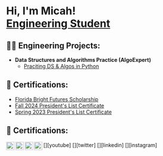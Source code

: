 <h1>Hi, I'm Micah! <br/> <a href="https://www.linkedin.com/in/micah-hodge-920b372aa/">Engineering Student</a>

<h2>👨‍💻 Engineering Projects:</h2>

- <b>Data Structures and Algorithms Practice (AlgoExpert)</b>
  - [Praciting DS & Algos in Python](https://github.com/joshmadakor1/Algorithms-Practice)

<h2>🤳 Certifications:</h2>

- [Florida Bright Futures Scholarship](https://www.floridastudentfinancialaidsg.org/SAPFARH/GetCorrespondenceLetter?refno=18776013&lettercode=BFIE002)
- [Fall 2024 President's List Certificate](https://mail-attachment.googleusercontent.com/attachment/u/1/?ui=2&ik=54ccbd82e5&attid=0.1&permmsgid=msg-f:1818096699674352497&th=193b2d50cf665b71&view=att&zw&disp=inline&saddbat=ANGjdJ8QUZgj2LuFf-4EkJs3JHumgTAljwKJ5X3xhhblZxTVpids6xnMP86wprA9-45DDeh0ATAsC_8kt40dKnwif8AzYfPaxgXQ6hM3zGz9Zm5YpbKydrA2FyHId7UWi_LDrdK4BKEb_ZakxZQ8l0n6urSSk9ZtU9c8OUqgPizZU-ZLdw-ndTVxPc6hP_nAQCx6b5DKyQ0SsLtLy5K2dmJkGa5cVI_5WcGU_adCMicSjeErzBXSgbKoZWXqgsa_dqXhN3K2se0y4aSAcC03RVlBMBSa_n6N0_cL2wz9j2dgyuJNMFgIGnJsDjPFHJX6_5_2fv9sg3l1ZTf87yv4p5yRvlkSqy3MQ0YyfvBFYJ061pnB9x8I2bMUOG94ia8fDZNko0ZKzpDXiWCnnMzrJuQq1RZL3-ECYrnUIbkA_HrpD4BAwGqDFdHLW1d-tWtn5w16Mnxkttq1aMX--PasCOhztg2u4fgw-fiNoNGSE3v1qKbrCA96CXUhy7kzNBZDX4Wzw7gWd6pD9UmG3YHlSBiyWOs7CIk9951L3eZHn4zaQkmW1MCBeL2nc8WRjaMdUpiMn_cXIF99EQa-C16Tb17ZpKO_8Zd3GB4CaHizY1hGpRBrUqL7px7YphYvk_ulHozmMeUWfDORIWLirZ9an7r985s0AF8HyWOsAEOnTw7CsGTEUN1mtQ5L9dCCxsE3M-N1BhIdMrpvQBhhHUet-5T87fPMcAtp6lKvGBJHBifU2_ZoQkz4zlOQBxHBVmPksRPfnk-3lcVnK-cdYHgVJUTgHhw5ygGcX3JZ2O7uuyEKyWzwGKJINtMl3sHQoCNTsmO7EOsIirko1mbowMyqj-n4I4_qU4t-zYZqqgR6MO_GrB1angaxFYbLXR7-cOyRdMeoRbEox-tw40wKxjHtcLsnHYl9TN52YjgNV7pWKVyZO0AIDbT69f_2rfyeXj4cXcuBsW3mwVJuS9rAF6t7Rbs-MxKEkOEE4rUliagKbtuQ7A0w3pjtEHTT8vt02ZCMyNLwWlWqA9Z18x_VTcUrH4BTtx8WCGcZ1LSyG6GusQ)
- [Spring 2023 President's List Certificate](https://mail-attachment.googleusercontent.com/attachment/u/1/?ui=2&ik=54ccbd82e5&attid=0.1&permmsgid=msg-f:1798501108080596619&th=18f58f3a9b4a568b&view=att&zw&disp=inline&saddbat=ANGjdJ-Qaid_HDt5C64jZ3PJiA6n98c1non4v-VRT4KO7B8NNzeTFToiCBqsXcvZ-PX9oF27_eodRbCBJvx0vMqmVO1wLT9MgflwHcL0Kfnub-fMfE6wPTibpaO9ZkdbUFEZ7Gw9Z6TwCzCpIM1eHstIINztyvT2NZTEOn_oIC_Ao3GebqdT1XE_NS5i7-rdOGYw7ppt5G5BM8yha4LR65bRpJv739-BZbuWhYlPKDTn7xKYxY9DTMVZtTRM9pchkr6cx5BG5XrJceW-Uh4c91hfWU8ZgyrjqJRfypyg7f0IraIneINczKhtkojkT2RGHZXiSUCfBEZ0AzGJ0UbJsqTJbkSeCFRWEKiKcIc4wz_snLsNqKR8Ix-h8UB1GqHlj4E5mi4lSIIJKci627Y29gUZLesRhonN_dMUGokhY_7VjQe0ffU9cCWTzYiELP1ZC-c4jygqWwU9bF7M80PDGuYwDjuOZHYVggYfi-ILO2xzBK8pgUAODUt42IPqYNbNGEcDkkKFx8pdrgNzzgoRO1c265AxMaFBmDoj9uVWS23ymNvVdFqeuaACwuw0_AinbpRBNeHDqil0lMR6x6JidWEsoBIXnjOV1W6cf8X8WYWnU4nSzyr2QtOiTd38Cyh--zx2svmLHXS1Nd4ABEA01IJSp7Ny11F-6JLCx1SVxZK165HnCxEjSJuReq6GlN2Fwpdr1epSZoVwf_HP9KU63iFHdlX_ITZKG1menkR91uIUkafOfQlfRQLcDR9GjMsotVOOtcMF5EBMQZ4HBfpl3txVP3eIecZ--kDTiDlzvil8OqlOIUJr-atdW3SdePNujuxfEeVQGxnwKUfzX_jttWWSjr8mJ-ddLJJjh9syCTxBGyu2r22obDEnl0wLxt2wdFFCLkmXLlbyzQJlPaBUkw3uPdxObfj5h8rV2hUxiRuYTmmjACGY-QlUp2EVty7Gs4kvHewbRdwNIfEpC5i3DAkwFRYu4z4CwgJYAanbsRT47uDrAkiQZKGJqsQC05FnvlIeMdCmC0yfRzq-YOsoDLeEbMHKxPLRjBe9L7rcGg)

<h2> 🤳 Certifications:</h2>
[<img align="left" alt="JoshMadakor | YouTube" width="22px" src="https://cdn.jsdelivr.net/npm/simple-icons@v3/icons/youtube.svg" />][youtube]
[<img align="left" alt="JoshMadakor | Twitter" width="22px" src="https://cdn.jsdelivr.net/npm/simple-icons@v3/icons/twitter.svg" />][twitter]
[<img align="left" alt="JoshMadakor | LinkedIn" width="22px" src="https://cdn.jsdelivr.net/npm/simple-icons@v3/icons/linkedin.svg" />][linkedin]
[<img align="left" alt="JoshMadakor | Instagram" width="22px" src="https://cdn.jsdelivr.net/npm/simple-icons@v3/icons/instagram.svg" />][instagram]

<!--
**joshmadakor1/joshmadakor1** is a ✨ _special_ ✨ repository because its `README.md` (this file) appears on your GitHub profile.

Here are some ideas to get you started:

- 🔭 I’m currently working on ...
- 🌱 I’m currently learning ...
- 👯 I’m looking to collaborate on ...
- 🤔 I’m looking for help with ...
- 💬 Ask me about ...
- 📫 How to reach me: ...
- 😄 Pronouns: ...
- ⚡ Fun fact: ...
-->
